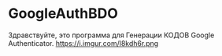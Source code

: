 # GoogleAuthBDO
Здравствуйте, это программа для Генерации КОДОВ Google Authenticator. 
https://i.imgur.com/l8kdh6r.png
